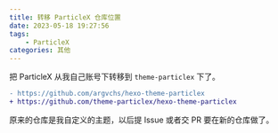 ```yaml
---
title: 转移 ParticleX 仓库位置
date: 2023-05-18 19:27:56
tags:
    - ParticleX
categories: 其他
---
```


把 ParticleX 从我自己账号下转移到 `theme-particlex` 下了。

<!-- more -->

``` diff
- https://github.com/argvchs/hexo-theme-particlex
+ https://github.com/theme-particlex/hexo-theme-particlex
```

原来的仓库是我自定义的主题，以后提 Issue 或者交 PR 要在新的仓库做了。
